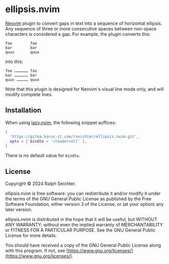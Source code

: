 # ellipsis.nvim

[Neovim](https://neovim.io/) plugin to convert gaps in text into a sequence of
horizontal ellipsis. Any sequence of three or more consecutive spaces between
non-space characters is considered a gap. For example, the plugin converts
this:

```
foo        foo
bar        bar
quux       quux
```

into this:

```
foo ……………… foo
bar ……………… bar
quux …………… quux
```

Note that this plugin is designed for Neovim's visual line mode only, and will
modify complete lines.

## Installation

When using [lazy.nvim](https://lazy.folke.io/), the following snippet suffices:

```lua
{
  'https://gitea.horus-it.com/rseichter/ellipsis.nvim.git',
  opts = { bindto = '<leader>ell' },
}
```

There is no default value for `bindto`.

## License

Copyright © 2024 Ralph Seichter.

ellipsis.nvim is free software: you can redistribute it and/or modify it under
the terms of the GNU General Public License as published by the Free Software
Foundation, either version 3 of the License, or (at your option) any later
version.

ellipsis.nvim is distributed in the hope that it will be useful, but WITHOUT
ANY WARRANTY; without even the implied warranty of MERCHANTABILITY or FITNESS
FOR A PARTICULAR PURPOSE. See the GNU General Public License for more details.

You should have received a copy of the GNU General Public License along with
this program. If not, see [https://www.gnu.org/licenses/](https://www.gnu.org/licenses/).
